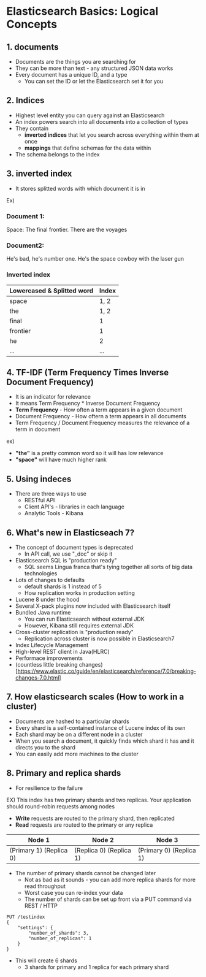 # Elasticsearch Basics: Logical Concepts

## 1. documents

- Documents are the things you are searching for
- They can be more than text - any structured JSON data works
- Every document has a unique ID, and a type
  - You can set the ID or let the Elasticsearch set it for you

## 2. Indices

- Highest level entity you can query against an Elasticsearch
- An index powers search into all documents into a collection of types
- They contain 
  - **inverted indices** that let you search across everything within them at once
  - **mappings** that define schemas for the data within
- The schema belongs to the index

## 3. inverted index

- It stores splitted words with which document it is in 

Ex)

### Document 1:

Space: The final frontier. There are the voyages

### Document2:

He's bad, he's number one. He's the space cowboy with the laser gun

### Inverted index

| Lowercased & Splitted word | Index |
| :------------------------- | ----- |
| space                      | 1, 2  |
| the                        | 1, 2  |
| final                      | 1     |
| frontier                   | 1     |
| he                         | 2     |
| ...                        | ...   |



## 4. TF-IDF (Term Frequency Times Inverse Document Frequency)

- It is an indicator for relevance
- It means Term Frequency * Inverse Document Frequency
- **Term Frequency** - How often a term appears in a given document
- Document Frequency - How oftern a term appears in all documents
- Term Frequency / Document Frequency measures the relevance of a term in document

ex) 

- **"the"** is a pretty common word so it will has low relevance
- **"space"** will have much higher rank

## 5. Using indeces

- There are three ways to use 
  - RESTful API
  - Client API's - libraries in each language 
  - Analytic Tools - Kibana

## 6. What's new in Elasticseach 7?

- The concept of document types is deprecated
  - In API call, we use "_doc" or skip it 
- Elasticsearch SQL is "production ready"
  - SQL seems Lingua franca that's tying together all sorts of big data technologies
- Lots of changes to defaults
  - default shards is 1 instead of 5
  - How replication works in production setting
- Lucene 8 under the hood
- Several X-pack plugins now included with Elasticsearch itself
- Bundled Java runtime
  - You can run Elasticsearch without external JDK
  - However, Kibana still requires external JDK
- Cross-cluster replication is "production ready"
  - Replication across cluster is now possible in Elasticsearch7
- Index Lifecycle Management
- High-level REST client in Java(HLRC)
- Performace improvements
- (countless little breaking changes)[https://www.elastic.co/guide/en/elasticsearch/reference/7.0/breaking-changes-7.0.html]

## 7. How elasticsearch scales (How to work in a cluster)

- Documents are hashed to a particular shards
- Every shard is a self-contained instance of Lucene index of its own
- Each shard may be on a different node in a cluster
- When you search a document, it quickly finds which shard it has and it directs you to the shard
- You can easily add more machines to the cluster

## 8. Primary and replica shards

- For resilience to the failure

EX) This index has two primary shards and two replicas. Your application should round-robin requests among nodes

- **Write** requests are routed to the primary shard, then replicated
- **Read** requests are routed to the primary or any replica

| Node 1                  | Node 2                  | Node 3                  |
| ----------------------- | ----------------------- | ----------------------- |
| (Primary 1) (Replica 0) | (Replica 0) (Replica 1) | (Primary 0) (Replica 1) |

- The number of primary shards cannot be changed later
  - Not as bad as it sounds - you can add more replica shards for more read throughput
  - Worst case you can re-index your data
  - The number of shards can be set up front via a PUT command via REST / HTTP

```
PUT /testindex
{
	"settings": {
		"number_of_shards": 3,
		"number_of_replicas": 1
	}
}
```

- This will create 6 shards
  - 3 shards for primary and 1 replica for each primary shard